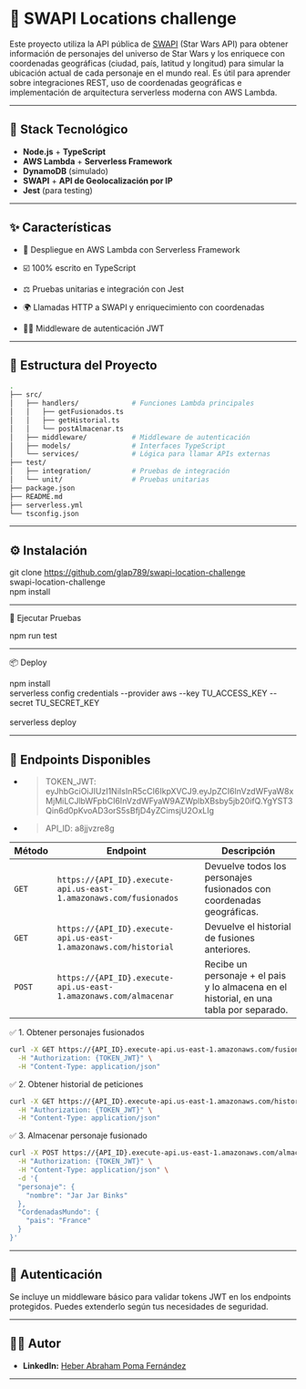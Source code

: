 # 🌌 SWAPI Locations challenge

Este proyecto utiliza la API pública de [SWAPI](https://swapi.dev/) (Star Wars API) para obtener información de personajes del universo de Star Wars y los enriquece con coordenadas geográficas (ciudad, país, latitud y longitud) para simular la ubicación actual de cada personaje en el mundo real. Es útil para aprender sobre integraciones REST, uso de coordenadas geográficas e implementación de arquitectura serverless moderna con AWS Lambda.

---

## 🚀 Stack Tecnológico

- **Node.js** + **TypeScript**
- **AWS Lambda** + **Serverless Framework**
- **DynamoDB** (simulado)
- **SWAPI** + **API de Geolocalización por IP**
- **Jest** (para testing)

---

## ✨ Características

- 🚀 Despliegue en AWS Lambda con Serverless Framework

- ☑️ 100% escrito en TypeScript

- ⚖️ Pruebas unitarias e integración con Jest

- 🌍 Llamadas HTTP a SWAPI y enriquecimiento con coordenadas

- 👨‍💻 Middleware de autenticación JWT

---

## 📂 Estructura del Proyecto

```bash
.
├── src/
│   ├── handlers/             # Funciones Lambda principales
│   │   ├── getFusionados.ts
│   │   ├── getHistorial.ts
│   │   └── postAlmacenar.ts
│   ├── middleware/           # Middleware de autenticación
│   ├── models/               # Interfaces TypeScript
│   └── services/             # Lógica para llamar APIs externas
├── test/
│   ├── integration/          # Pruebas de integración
│   └── unit/                 # Pruebas unitarias
├── package.json
├── README.md
├── serverless.yml
└── tsconfig.json

```

---

## ⚙️ Instalación

git clone https://github.com/glap789/swapi-location-challenge<br>
swapi-location-challenge<br>
npm install

---

🧪 Ejecutar Pruebas

npm run test

---

📦 Deploy

npm install<br>
serverless config credentials --provider aws --key TU_ACCESS_KEY --secret TU_SECRET_KEY<br>
<br>
serverless deploy

---

## 🧠 Endpoints Disponibles

- > TOKEN_JWT: eyJhbGciOiJIUzI1NiIsInR5cCI6IkpXVCJ9.eyJpZCI6InVzdWFyaW8xMjMiLCJlbWFpbCI6InVzdWFyaW9AZWplbXBsby5jb20ifQ.YgYST3Qin6d0pKvoAD3orS5sBfjD4yZCimsjU2OxLIg
- > API_ID: a8jjvzre8g

| Método | Endpoint                                                           | Descripción                                                           |
| ------ | ------------------------------------------------------------------ | --------------------------------------------------------------------- |
| `GET`  | `https://{API_ID}.execute-api.us-east-1.amazonaws.com/fusionados` | Devuelve todos los personajes fusionados con coordenadas geográficas. |
| `GET`  | `https://{API_ID}.execute-api.us-east-1.amazonaws.com/historial`  | Devuelve el historial de fusiones anteriores.                         |
| `POST` | `https://{API_ID}.execute-api.us-east-1.amazonaws.com/almacenar`  | Recibe un personaje + el pais y lo almacena en el historial, en una tabla por separado.      |


✅ 1. Obtener personajes fusionados

```bash
curl -X GET https://{API_ID}.execute-api.us-east-1.amazonaws.com/fusionados \
  -H "Authorization: {TOKEN_JWT}" \
  -H "Content-Type: application/json"
```
✅ 2. Obtener historial de peticiones

```bash
curl -X GET https://{API_ID}.execute-api.us-east-1.amazonaws.com/historial \
  -H "Authorization: {TOKEN_JWT}" \
  -H "Content-Type: application/json"
```

✅ 3. Almacenar personaje fusionado

```bash
curl -X POST https://{API_ID}.execute-api.us-east-1.amazonaws.com/almacenar \
  -H "Authorization: {TOKEN_JWT}" \
  -H "Content-Type: application/json" \
  -d '{
  "personaje": {
    "nombre": "Jar Jar Binks"
  },
  "CordenadasMundo": {
    "pais": "France"
  }
}'
```
---

## 🔐 Autenticación

Se incluye un middleware básico para validar tokens JWT en los endpoints protegidos. Puedes extenderlo según tus necesidades de seguridad.

---

## 👨‍💻 Autor

- **LinkedIn:** [Heber Abraham Poma Fernández](www.linkedin.com/in/heber-abraham-poma-fernanadez-425a43165)

---
